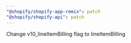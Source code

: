```yaml
---
"@shopify/shopify-app-remix": patch
"@shopify/shopify-api": patch
---
```


Change v10_lineItemBilling flag to lineItemBilling
